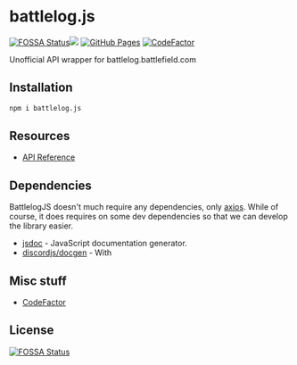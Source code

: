 # battlelog.js


[![FOSSA Status](https://app.fossa.com/api/projects/git%2Bgithub.com%2FNefomemes%2Fbattlelog.js.svg?type=shield)](https://app.fossa.com/projects/git%2Bgithub.com%2FNefomemes%2Fbattlelog.js?ref=badge_shield)![](https://img.shields.io/github/workflow/status/Nefomemes/battlelog.js/ESLint?label=ESLint&style=flat-square) [![GitHub Pages](https://github.com/Nefomemes/battlelog.js/actions/workflows/docs.yml/badge.svg)](https://github.com/Nefomemes/battlelog.js/actions/workflows/docs.yml)  [![CodeFactor](https://www.codefactor.io/repository/github/nefomemes/battlelog.js/badge)](https://www.codefactor.io/repository/github/nefomemes/battlelog.js)

Unofficial API wrapper for battlelog.battlefield.com





## Installation

```bash
npm i battlelog.js
```

## Resources

- [API Reference](https://nefomemes.github.io/battlelog.js)

## Dependencies
BattlelogJS doesn't much require any dependencies, only [axios](https://github.com/axios/axios). While of course, it does requires on some dev dependencies so that we can develop the library easier. 

- [jsdoc](https://github.com/jsdoc/jsdoc) - JavaScript documentation generator.
- [discordjs/docgen](https://github.com/discordjs/docgen) - With 

## Misc stuff

- [CodeFactor](https://www.codefactor.io/repository/github/nefomemes/battlelog.js/issues)


## License

[![FOSSA Status](https://app.fossa.com/api/projects/git%2Bgithub.com%2FNefomemes%2Fbattlelog.js.svg?type=large)](https://app.fossa.com/projects/git%2Bgithub.com%2FNefomemes%2Fbattlelog.js?ref=badge_large)